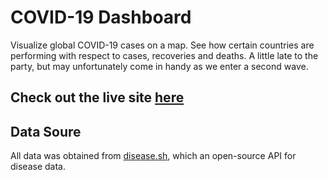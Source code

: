 # COVID-19 Dashboard
Visualize global COVID-19 cases on a map. See how certain countries are performing with respect to cases, recoveries and deaths. 
A little late to the party, but may unfortunately come in handy as we enter a second wave. 

## Check out the live site [here](https://rmadukayil.github.io/covid-19-tracker/)

## Data Soure
All data was obtained from [disease.sh](https://disease.sh/), which an open-source API for disease data. 
